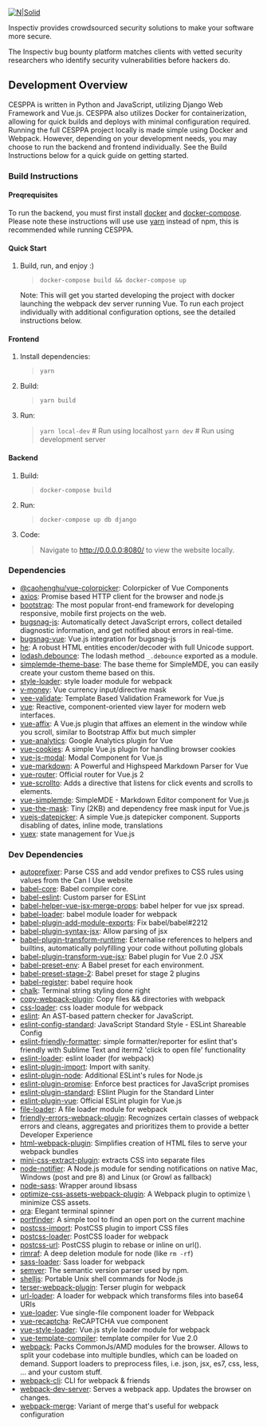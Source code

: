 [![N|Solid](https://my.cesppa.com/static/images/logo-horizontal.svg)](https://nodesource.com/products/nsolid)

Inspectiv provides crowdsourced security solutions to make your software more secure.

The Inspectiv bug bounty platform matches clients with vetted security researchers who identify security vulnerabilities before hackers do.

## Development Overview
CESPPA is written in Python and JavaScript, utilizing Django Web Framework and Vue.js. CESPPA also utilizes Docker for containerization, allowing for quick builds and deploys with minimal configuration required. Running the full CESPPA project locally is made simple using Docker and Webpack. However, depending on your development needs, you may choose to run the backend and frontend individually. See the Build Instructions below for a quick guide on getting started.

### Build Instructions
#### Preqrequisites
To run the backend, you must first install [docker](https://www.docker.com/) and [docker-compose](https://docs.docker.com/compose/). Please note these instructions will use use [yarn](https://yarnpkg.com/en/) instead of npm, this is recommended while running CESPPA.

#### Quick Start
1. Build, run, and enjoy :)
    > `docker-compose build && docker-compose up`

    Note: This will get you started developing the project with docker launching the webpack dev server running Vue. To run each project individually with additional configuration options, see the detailed instructions below.

#### Frontend
1. Install dependencies:
    > `yarn`

2. Build:
    > `yarn build`

3. Run:
    > `yarn local-dev` # Run using localhost
    > `yarn dev` # Run using development server

#### Backend
1. Build:
    > `docker-compose build`
2. Run:
    > `docker-compose up db django`
3. Code:
    > Navigate to http://0.0.0.0:8080/ to view the website locally.

### Dependencies

- [@caohenghu/vue-colorpicker](https://ghub.io/@caohenghu/vue-colorpicker): Colorpicker of Vue Components
- [axios](https://ghub.io/axios): Promise based HTTP client for the browser and node.js
- [bootstrap](https://ghub.io/bootstrap): The most popular front-end framework for developing responsive, mobile first projects on the web.
- [bugsnag-js](https://ghub.io/bugsnag-js): Automatically detect JavaScript errors, collect detailed diagnostic information, and get notified about errors in real-time.
- [bugsnag-vue](https://ghub.io/bugsnag-vue): Vue.js integration for bugsnag-js
- [he](https://ghub.io/he): A robust HTML entities encoder/decoder with full Unicode support.
- [lodash.debounce](https://ghub.io/lodash.debounce): The lodash method `_.debounce` exported as a module.
- [simplemde-theme-base](https://ghub.io/simplemde-theme-base): The base theme for SimpleMDE, you can easily create your custom theme based on this.
- [style-loader](https://ghub.io/style-loader): style loader module for webpack
- [v-money](https://ghub.io/v-money): Vue currency input/directive mask
- [vee-validate](https://ghub.io/vee-validate): Template Based Validation Framework for Vue.js
- [vue](https://ghub.io/vue): Reactive, component-oriented view layer for modern web interfaces.
- [vue-affix](https://ghub.io/vue-affix): A Vue.js plugin that affixes an element in the window while you scroll, similar to Bootstrap Affix but much simpler
- [vue-analytics](https://ghub.io/vue-analytics): Google Analytics plugin for Vue
- [vue-cookies](https://ghub.io/vue-cookies): A simple Vue.js plugin for handling browser cookies
- [vue-js-modal](https://ghub.io/vue-js-modal): Modal Component for Vue.js
- [vue-markdown](https://ghub.io/vue-markdown): A Powerful and Highspeed Markdown Parser for Vue
- [vue-router](https://ghub.io/vue-router): Official router for Vue.js 2
- [vue-scrollto](https://ghub.io/vue-scrollto): Adds a directive that listens for click events and scrolls to elements.
- [vue-simplemde](https://ghub.io/vue-simplemde): SimpleMDE - Markdown Editor component for Vue.js
- [vue-the-mask](https://ghub.io/vue-the-mask): Tiny (2KB) and dependency free mask input for Vue.js
- [vuejs-datepicker](https://ghub.io/vuejs-datepicker): A simple Vue.js datepicker component. Supports disabling of dates, inline mode, translations
- [vuex](https://ghub.io/vuex): state management for Vue.js

### Dev Dependencies

- [autoprefixer](https://ghub.io/autoprefixer): Parse CSS and add vendor prefixes to CSS rules using values from the Can I Use website
- [babel-core](https://ghub.io/babel-core): Babel compiler core.
- [babel-eslint](https://ghub.io/babel-eslint): Custom parser for ESLint
- [babel-helper-vue-jsx-merge-props](https://ghub.io/babel-helper-vue-jsx-merge-props): babel helper for vue jsx spread.
- [babel-loader](https://ghub.io/babel-loader): babel module loader for webpack
- [babel-plugin-add-module-exports](https://ghub.io/babel-plugin-add-module-exports): Fix babel/babel#2212
- [babel-plugin-syntax-jsx](https://ghub.io/babel-plugin-syntax-jsx): Allow parsing of jsx
- [babel-plugin-transform-runtime](https://ghub.io/babel-plugin-transform-runtime): Externalise references to helpers and builtins, automatically polyfilling your code without polluting globals
- [babel-plugin-transform-vue-jsx](https://ghub.io/babel-plugin-transform-vue-jsx): Babel plugin for Vue 2.0 JSX
- [babel-preset-env](https://ghub.io/babel-preset-env): A Babel preset for each environment.
- [babel-preset-stage-2](https://ghub.io/babel-preset-stage-2): Babel preset for stage 2 plugins
- [babel-register](https://ghub.io/babel-register): babel require hook
- [chalk](https://ghub.io/chalk): Terminal string styling done right
- [copy-webpack-plugin](https://ghub.io/copy-webpack-plugin): Copy files &amp;&amp; directories with webpack
- [css-loader](https://ghub.io/css-loader): css loader module for webpack
- [eslint](https://ghub.io/eslint): An AST-based pattern checker for JavaScript.
- [eslint-config-standard](https://ghub.io/eslint-config-standard): JavaScript Standard Style - ESLint Shareable Config
- [eslint-friendly-formatter](https://ghub.io/eslint-friendly-formatter):  simple formatter/reporter for eslint that&#39;s friendly with Sublime Text and iterm2 &#39;click to open file&#39; functionality
- [eslint-loader](https://ghub.io/eslint-loader): eslint loader (for webpack)
- [eslint-plugin-import](https://ghub.io/eslint-plugin-import): Import with sanity.
- [eslint-plugin-node](https://ghub.io/eslint-plugin-node): Additional ESLint&#39;s rules for Node.js
- [eslint-plugin-promise](https://ghub.io/eslint-plugin-promise): Enforce best practices for JavaScript promises
- [eslint-plugin-standard](https://ghub.io/eslint-plugin-standard): ESlint Plugin for the Standard Linter
- [eslint-plugin-vue](https://ghub.io/eslint-plugin-vue): Official ESLint plugin for Vue.js
- [file-loader](https://ghub.io/file-loader): A file loader module for webpack
- [friendly-errors-webpack-plugin](https://ghub.io/friendly-errors-webpack-plugin): Recognizes certain classes of webpack errors and cleans, aggregates and prioritizes them to provide a better Developer Experience
- [html-webpack-plugin](https://ghub.io/html-webpack-plugin): Simplifies creation of HTML files to serve your webpack bundles
- [mini-css-extract-plugin](https://ghub.io/mini-css-extract-plugin): extracts CSS into separate files
- [node-notifier](https://ghub.io/node-notifier): A Node.js module for sending notifications on native Mac, Windows (post and pre 8) and Linux (or Growl as fallback)
- [node-sass](https://ghub.io/node-sass): Wrapper around libsass
- [optimize-css-assets-webpack-plugin](https://ghub.io/optimize-css-assets-webpack-plugin): A Webpack plugin to optimize \ minimize CSS assets.
- [ora](https://ghub.io/ora): Elegant terminal spinner
- [portfinder](https://ghub.io/portfinder): A simple tool to find an open port on the current machine
- [postcss-import](https://ghub.io/postcss-import): PostCSS plugin to import CSS files
- [postcss-loader](https://ghub.io/postcss-loader): PostCSS loader for webpack
- [postcss-url](https://ghub.io/postcss-url): PostCSS plugin to rebase or inline on url().
- [rimraf](https://ghub.io/rimraf): A deep deletion module for node (like `rm -rf`)
- [sass-loader](https://ghub.io/sass-loader): Sass loader for webpack
- [semver](https://ghub.io/semver): The semantic version parser used by npm.
- [shelljs](https://ghub.io/shelljs): Portable Unix shell commands for Node.js
- [terser-webpack-plugin](https://ghub.io/terser-webpack-plugin): Terser plugin for webpack
- [url-loader](https://ghub.io/url-loader): A loader for webpack which transforms files into base64 URIs
- [vue-loader](https://ghub.io/vue-loader): Vue single-file component loader for Webpack
- [vue-recaptcha](https://ghub.io/vue-recaptcha): ReCAPTCHA vue component
- [vue-style-loader](https://ghub.io/vue-style-loader): Vue.js style loader module for webpack
- [vue-template-compiler](https://ghub.io/vue-template-compiler): template compiler for Vue 2.0
- [webpack](https://ghub.io/webpack): Packs CommonJs/AMD modules for the browser. Allows to split your codebase into multiple bundles, which can be loaded on demand. Support loaders to preprocess files, i.e. json, jsx, es7, css, less, ... and your custom stuff.
- [webpack-cli](https://ghub.io/webpack-cli): CLI for webpack &amp; friends
- [webpack-dev-server](https://ghub.io/webpack-dev-server): Serves a webpack app. Updates the browser on changes.
- [webpack-merge](https://ghub.io/webpack-merge): Variant of merge that&#39;s useful for webpack configuration
